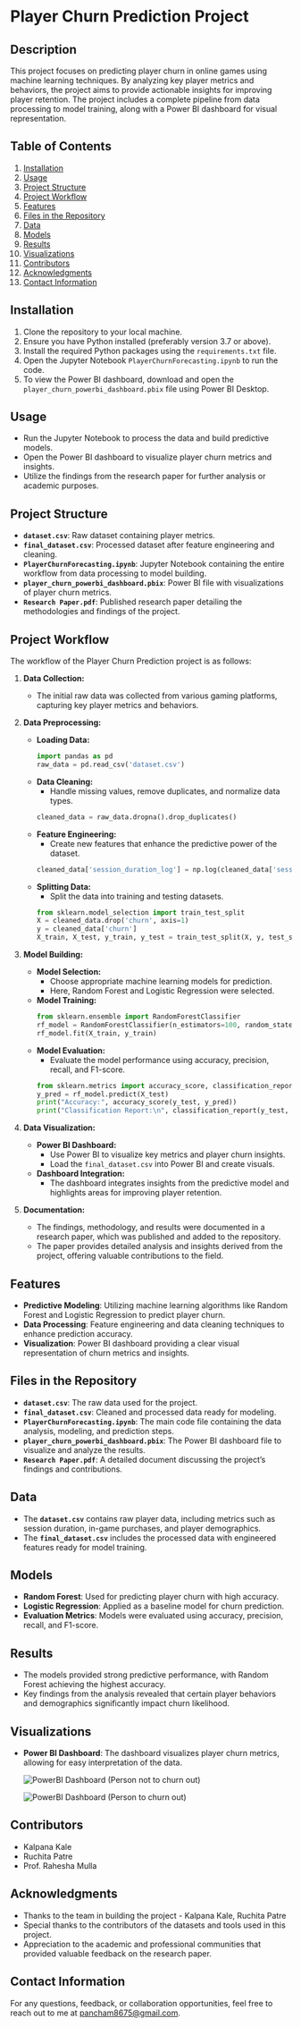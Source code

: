 # Player Churn Prediction Project

## Description
This project focuses on predicting player churn in online games using machine learning techniques. By analyzing key player metrics and behaviors, the project aims to provide actionable insights for improving player retention. The project includes a complete pipeline from data processing to model training, along with a Power BI dashboard for visual representation.

## Table of Contents
1. [Installation](#installation)
2. [Usage](#usage)
3. [Project Structure](#project-structure)
4. [Project Workflow](#project-workflow)
5. [Features](#features)
6. [Files in the Repository](#files-in-the-repository)
7. [Data](#data)
8. [Models](#models)
9. [Results](#results)
10. [Visualizations](#visualizations)
11. [Contributors](#contributors)
12. [Acknowledgments](#acknowledgments)
13. [Contact Information](#contact-information)

## Installation
1. Clone the repository to your local machine.
2. Ensure you have Python installed (preferably version 3.7 or above).
3. Install the required Python packages using the `requirements.txt` file.
4. Open the Jupyter Notebook `PlayerChurnForecasting.ipynb` to run the code.
5. To view the Power BI dashboard, download and open the `player_churn_powerbi_dashboard.pbix` file using Power BI Desktop.

## Usage
- Run the Jupyter Notebook to process the data and build predictive models.
- Open the Power BI dashboard to visualize player churn metrics and insights.
- Utilize the findings from the research paper for further analysis or academic purposes.

## Project Structure
- **`dataset.csv`**: Raw dataset containing player metrics.
- **`final_dataset.csv`**: Processed dataset after feature engineering and cleaning.
- **`PlayerChurnForecasting.ipynb`**: Jupyter Notebook containing the entire workflow from data processing to model building.
- **`player_churn_powerbi_dashboard.pbix`**: Power BI file with visualizations of player churn metrics.
- **`Research Paper.pdf`**: Published research paper detailing the methodologies and findings of the project.

## Project Workflow

The workflow of the Player Churn Prediction project is as follows:

1. **Data Collection:**
   - The initial raw data was collected from various gaming platforms, capturing key player metrics and behaviors.

2. **Data Preprocessing:**
   - **Loading Data:**
     ```python
     import pandas as pd
     raw_data = pd.read_csv('dataset.csv')
     ```
   - **Data Cleaning:**
     - Handle missing values, remove duplicates, and normalize data types.
     ```python
     cleaned_data = raw_data.dropna().drop_duplicates()
     ```
   - **Feature Engineering:**
     - Create new features that enhance the predictive power of the dataset.
     ```python
     cleaned_data['session_duration_log'] = np.log(cleaned_data['session_duration'] + 1)
     ```
   - **Splitting Data:**
     - Split the data into training and testing datasets.
     ```python
     from sklearn.model_selection import train_test_split
     X = cleaned_data.drop('churn', axis=1)
     y = cleaned_data['churn']
     X_train, X_test, y_train, y_test = train_test_split(X, y, test_size=0.3, random_state=42)
     ```

3. **Model Building:**
   - **Model Selection:**
     - Choose appropriate machine learning models for prediction.
     - Here, Random Forest and Logistic Regression were selected.
   - **Model Training:**
     ```python
     from sklearn.ensemble import RandomForestClassifier
     rf_model = RandomForestClassifier(n_estimators=100, random_state=42)
     rf_model.fit(X_train, y_train)
     ```
   - **Model Evaluation:**
     - Evaluate the model performance using accuracy, precision, recall, and F1-score.
     ```python
     from sklearn.metrics import accuracy_score, classification_report
     y_pred = rf_model.predict(X_test)
     print("Accuracy:", accuracy_score(y_test, y_pred))
     print("Classification Report:\n", classification_report(y_test, y_pred))
     ```

4. **Data Visualization:**
   - **Power BI Dashboard:**
     - Use Power BI to visualize key metrics and player churn insights.
     - Load the `final_dataset.csv` into Power BI and create visuals.
   - **Dashboard Integration:**
     - The dashboard integrates insights from the predictive model and highlights areas for improving player retention.

5. **Documentation:**
     - The findings, methodology, and results were documented in a research paper, which was published and added to the repository.
     - The paper provides detailed analysis and insights derived from the project, offering valuable contributions to the field.

## Features
- **Predictive Modeling**: Utilizing machine learning algorithms like Random Forest and Logistic Regression to predict player churn.
- **Data Processing**: Feature engineering and data cleaning techniques to enhance prediction accuracy.
- **Visualization**: Power BI dashboard providing a clear visual representation of churn metrics and insights.

## Files in the Repository
- **`dataset.csv`**: The raw data used for the project.
- **`final_dataset.csv`**: Cleaned and processed data ready for modeling.
- **`PlayerChurnForecasting.ipynb`**: The main code file containing the data analysis, modeling, and prediction steps.
- **`player_churn_powerbi_dashboard.pbix`**: The Power BI dashboard file to visualize and analyze the results.
- **`Research Paper.pdf`**: A detailed document discussing the project’s findings and contributions.

## Data
- The **`dataset.csv`** contains raw player data, including metrics such as session duration, in-game purchases, and player demographics.
- The **`final_dataset.csv`** includes the processed data with engineered features ready for model training.

## Models
- **Random Forest**: Used for predicting player churn with high accuracy.
- **Logistic Regression**: Applied as a baseline model for churn prediction.
- **Evaluation Metrics**: Models were evaluated using accuracy, precision, recall, and F1-score.

## Results
- The models provided strong predictive performance, with Random Forest achieving the highest accuracy.
- Key findings from the analysis revealed that certain player behaviors and demographics significantly impact churn likelihood.

## Visualizations
- **Power BI Dashboard**: The dashboard visualizes player churn metrics, allowing for easy interpretation of the data.

  ![PowerBI Dashboard (Person not to churn out)](https://github.com/pancham8675/player_churn_prediction/blob/main/powerbi_dashboard/not_to_churn.jpg)

  ![PowerBI Dashboard (Person to churn out)](https://github.com/pancham8675/player_churn_prediction/blob/main/powerbi_dashboard/to_churn.jpg)

## Contributors
- Kalpana Kale
- Ruchita Patre
- Prof. Rahesha Mulla

## Acknowledgments
- Thanks to the team in building the project - Kalpana Kale, Ruchita Patre
- Special thanks to the contributors of the datasets and tools used in this project.
- Appreciation to the academic and professional communities that provided valuable feedback on the research paper.

## Contact Information
For any questions, feedback, or collaboration opportunities, feel free to reach out to me at pancham8675@gmail.com.
